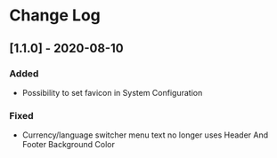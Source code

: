 # Change Log
 
## [1.1.0] - 2020-08-10
  
### Added

- Possibility to set favicon in System Configuration
 
### Fixed
 
- Currency/language switcher menu text no longer uses Header And Footer Background Color
